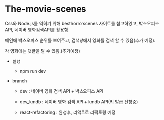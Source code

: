 # The-movie-scenes

Css와 Node.js를 익히기 위해 besthorrorscenes 사이트를 참고하였고, 박스오피스 API, 네이버 영화검색API를 활용함

메인에 박스오피스 순위를 보여주고, 검색창에서 영화를 검색 할 수 있음(추가 예정).

각 영화에는 댓글을 달 수 있음.(추가예정)


* 실행

  - npm run dev



* branch

  - dev : 네이버 영화 검색 API + 박스오피스 API

  - dev_kmdb : 네이버 영화 검색 API + kmdb API(키 발급 신청중)

  - react-refactoring : 완성후, 리액트로 리팩토링 예정
